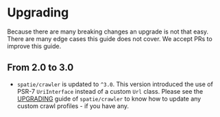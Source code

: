 # Upgrading

Because there are many breaking changes an upgrade is not that easy. There are many edge cases this guide does not cover. We accept PRs to improve this guide.

## From 2.0 to 3.0

- `spatie/crawler` is updated to `^3.0`. This version introduced the use of PSR-7 `UriInterface` instead of a custom `Url` class. Please see the [UPGRADING](https://github.com/spatie/crawler/blob/master/UPGRADING.md) guide of `spatie/crawler` to know how to update any custom crawl profiles - if you have any.
